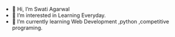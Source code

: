 - 👋 Hi, I’m Swati Agarwal
- 👀 I’m interested in Learning Everyday.
- 🌱 I’m currently learning Web Development ,python ,competitive programing.


<!---
swati1752/swati1752 is a ✨ special ✨ repository because its `README.md` (this file) appears on your GitHub profile.
You can click the Preview link to take a look at your changes.
--->
